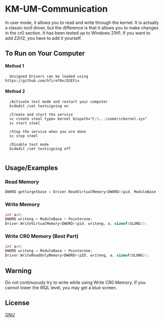 # KM-UM-Communication
In user mode, it allows you to read and write through the kernel. It is actually a classic ioctl driver, but the difference is that it allows you to make changes in the cr0 section. It has been tested up to Windows 21H1. If you want to add 22H2, you have to add it yourself.


## To Run on Your Computer

#### Method 1
```efiguard
  Unsigned Drivers can be loaded using https://github.com/hfiref0x/DSEFix
```

#### Method 2
```testmode
  /Activate test mode and restart your computer
  bcdedit /set testsigning on

  /Create and start the service
  sc create steel type= kernel binpath="C:\...\numerickernel.sys"
  sc start steel
  
  /Stop the service when you are done
  sc stop steel

  /Disable test mode
  bcdedit /set testsigning off


```

  
## Usage/Examples
### Read Memory
```c++
DWORD gettargetbase = Driver.ReadVirtualMemory<DWORD>(pid, ModuleBase + Pointerone, sizeof(DWORD));
```

### Write Memory
```c++
int a=0;
DWORD writeng = ModuleBase + Pointerone;
Driver.WriteVirtualMemory<DWORD>(pid, writeng, a, sizeof(ULONG));
```

### Write CR0 Memory (Best Part)
```c++
int a=0;
DWORD writeng = ModuleBase + Pointerone;
Driver.WriteReadOnlyMemory<DWORD>(pID, writeng, a, sizeof(ULONG));
```

  
## Warning

Do not continuously try to write while using Write CR0 Memory. If you cannot lower the IRQL level, you may get a blue screen.
## License

[GNU](https://choosealicense.com/licenses/gpl-3.0/)

  
